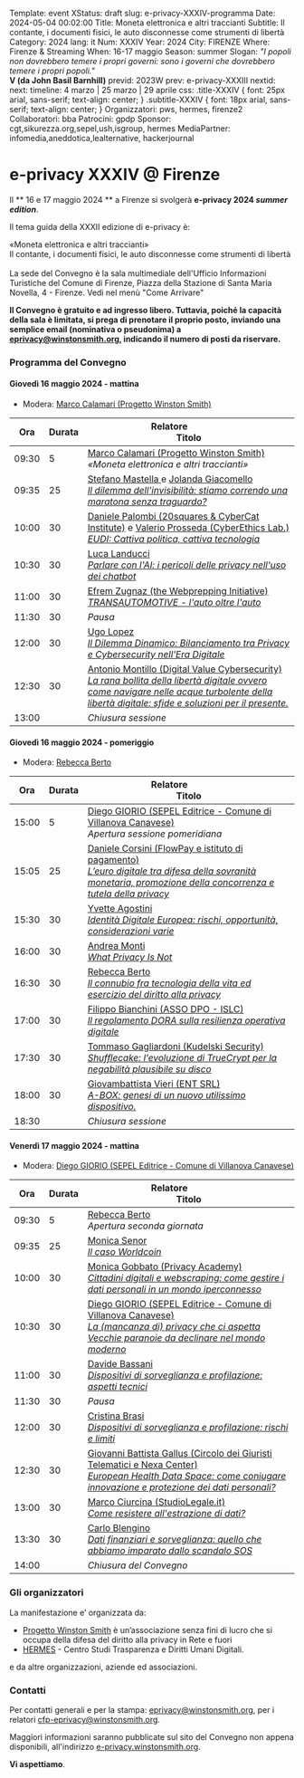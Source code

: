 Template: event
XStatus: draft
slug: e-privacy-XXXIV-programma
Date: 2024-05-04 00:02:00
Title: Moneta elettronica e altri traccianti
Subtitle: Il contante, i documenti fisici, le auto disconnesse come strumenti di libertà
Category: 2024
lang: it
Num: XXXIV
Year: 2024
City: FIRENZE
Where: Firenze & Streaming
When: 16-17 maggio
Season: summer
Slogan: <i>"I popoli non dovrebbero temere i propri governi: sono i governi che dovrebbero temere i propri popoli."</i><br/><b>V (da John Basil Barnhill)</b>
previd: 2023W
prev: e-privacy-XXXIII
nextid:
next:
timeline: 4 marzo | 25 marzo | 29 aprile
css: .title-XXXIV { font: 25px arial, sans-serif; text-align: center; }   .subtitle-XXXIV { font: 18px arial, sans-serif; text-align: center; }
Organizzatori: pws, hermes, firenze2
Collaboratori: bba 
Patrocini: gpdp 
Sponsor: cgt,sikurezza.org,sepel,ush,isgroup, hermes
MediaPartner: infomedia,aneddotica,lealternative, hackerjournal

e-privacy XXXIV @ Firenze
===============================

Il ** 16 e 17 maggio 2024 **  a Firenze  si svolgerà **e-privacy 2024
_summer edition_**.

Il tema guida della XXXII edizione di e-privacy è:

<div class="title-XXXIV">«Moneta elettronica e altri traccianti»</div>

<div class="subtitle-XXXIV">Il contante, i documenti fisici, le auto disconnesse come strumenti di libertà</div>

<br>
La sede del Convegno è la sala multimediale dell'Ufficio Informazioni Turistiche del Comune di Firenze, Piazza della Stazione di Santa Maria Novella, 4 - Firenze. Vedi nel menù "Come Arrivare"

**Il Convegno è gratuito e ad ingresso libero. Tuttavia, poiché la capacità della sala è limitata, si prega di prenotare il proprio posto, inviando una semplice email (nominativa o pseudonima) a <a href="mailto:eprivacy@winstonsmith.org?subject=Prenotazione%20ingresso%20e-privacy%20XXXIV">eprivacy@winstonsmith.org</a>, indicando il numero di posti da riservare.**
<br/>
### <a name="programma"></a>Programma del Convegno


#### <a name="vep"></a>Giovedì 16 maggio 2024 - mattina

<!-- iframe width="560" height="315" src="https://www.youtube.com/embed/mBLCve2YHas" title="YouTube video player" frameborder="0" allow="accelerometer; autoplay; clipboard-write; encrypted-media; gyroscope; picture-in-picture; web-share" allowfullscreen></iframe -->

* Modera: <a href="/e-privacy-XXXIV-relatori.html#marcoc">Marco Calamari (Progetto Winston Smith)</a>

**Ora** | Durata | **Relatore**&nbsp;&nbsp;&nbsp;&nbsp;&nbsp;&nbsp;&nbsp;&nbsp;&nbsp;&nbsp;&nbsp;&nbsp;&nbsp;&nbsp;&nbsp;&nbsp; <br/> **Titolo**
------- | --- | ------- 
09:30|5|<span class='talk'><a href="/e-privacy-XXXIV-relatori.html#marcoc">Marco Calamari (Progetto Winston Smith)</a><br/><em>«Moneta elettronica e altri traccianti»</em></span>
09:35|25|<span class='talk'><a href="/e-privacy-XXXIV-relatori.html#mastella">Stefano Mastella </a> e <a href="/e-privacy-XXXIV-relatori.html#giacomello">Jolanda Giacomello </a><br/><em><a name='1m01'></a><a href="/e-privacy-XXXIV-interventi.html#mastella">Il dilemma dell’invisibilità: stiamo correndo una maratona senza traguardo?</a></em></span>
10:00|30|<span class='talk'><a href="/e-privacy-XXXIV-relatori.html#palombi">Daniele Palombi (20squares & CyberCat Institute)</a> e <a href="/e-privacy-XXXIV-relatori.html#prosseda">Valerio Prosseda (CyberEthics Lab.)</a><br/><em><a name='1m02'></a><a href="/e-privacy-XXXIV-interventi.html#palombi">EUDI: Cattiva politica, cattiva tecnologia</a></em></span>
10:30|30|<span class='talk'><a href="/e-privacy-XXXIV-relatori.html#landucci">Luca Landucci </a><br/><em><a name='1m03'></a><a href="/e-privacy-XXXIV-interventi.html#landucci">Parlare con l'AI: i pericoli delle privacy nell'uso dei chatbot</a></em></span>
11:00|30|<span class='talk'><a href="/e-privacy-XXXIV-relatori.html#graesanus">Efrem Zugnaz (the Webprepping Initiative)</a><br/><em><a name='1m04'></a><a href="/e-privacy-XXXIV-interventi.html#graesanus">TRANSAUTOMOTIVE - l'auto oltre l'auto</a></em></span>
11:30|30|<span class='talk'><em>Pausa</em></span>
12:00|30|<span class='talk'><a href="/e-privacy-XXXIV-relatori.html#lopez">Ugo Lopez </a><br/><em><a name='1m05'></a><a href="/e-privacy-XXXIV-interventi.html#lopez">Il Dilemma Dinamico: Bilanciamento tra Privacy e Cybersecurity nell'Era Digitale</a></em></span>
12:30|30|<span class='talk'><a href="/e-privacy-XXXIV-relatori.html#montillo">Antonio Montillo (Digital Value Cybersecurity)</a><br/><em><a name='1m06'></a><a href="/e-privacy-XXXIV-interventi.html#montillo">La rana bollita della libertà digitale ovvero come navigare nelle acque turbolente della libertà digitale: sfide e soluzioni per il presente.</a></em></span>
13:00||<span class='talk'><em>Chiusura sessione</em></span>

#### <a name="vep"></a>Giovedì 16 maggio 2024 - pomeriggio

<!-- iframe width="560" height="315" src="https://www.youtube.com/embed/EJse8vqbkEc" title="YouTube video player" frameborder="0" allow="accelerometer; autoplay; clipboard-write; encrypted-media; gyroscope; picture-in-picture; web-share" allowfullscreen></iframe -->


* Modera: <a href="/e-privacy-XXXIV-relatori.html#berto">Rebecca Berto </a>

**Ora** | Durata | **Relatore**&nbsp;&nbsp;&nbsp;&nbsp;&nbsp;&nbsp;&nbsp;&nbsp;&nbsp;&nbsp;&nbsp;&nbsp;&nbsp;&nbsp;&nbsp;&nbsp; <br/> **Titolo**
------- | --- | ------- 
15:00|5|<span class='talk'><a href="/e-privacy-XXXIV-relatori.html#giorio">Diego GIORIO (SEPEL Editrice - Comune di Villanova Canavese)</a><br/><em>Apertura sessione pomeridiana</em></span>
15:05|25|<span class='talk'><a href="/e-privacy-XXXIV-relatori.html#corsini">Daniele Corsini (FlowPay e istituto di pagamento)</a><br/><em><a name='1p01'></a><a href="/e-privacy-XXXIV-interventi.html#corsini">L’euro digitale tra difesa della sovranità monetaria, promozione della concorrenza e tutela della privacy</a></em></span>
15:30|30|<span class='talk'><a href="/e-privacy-XXXIV-relatori.html#agostini">Yvette Agostini </a><br/><em><a name='1p02'></a><a href="/e-privacy-XXXIV-interventi.html#agostini">Identità Digitale Europea: rischi, opportunità, considerazioni varie</a></em></span>
16:00|30|<span class='talk'><a href="/e-privacy-XXXIV-relatori.html#monti">Andrea Monti </a><br/><em><a name='1p03'></a><a href="/e-privacy-XXXIV-interventi.html#monti">What Privacy Is Not</a></em></span>
16:30|30|<span class='talk'><a href="/e-privacy-XXXIV-relatori.html#berto">Rebecca Berto </a><br/><em><a name='1p04'></a><a href="/e-privacy-XXXIV-interventi.html#berto">Il connubio fra tecnologia della vita ed esercizio del diritto alla privacy</a></em></span>
17:00|30|<span class='talk'><a href="/e-privacy-XXXIV-relatori.html#bianchini">Filippo Bianchini (ASSO DPO - ISLC)</a><br/><em><a name='1p05'></a><a href="/e-privacy-XXXIV-interventi.html#bianchini">Il regolamento DORA sulla resilienza operativa digitale</a></em></span>
17:30|30|<span class='talk'><a href="/e-privacy-XXXIV-relatori.html#gagliardi">Tommaso Gagliardoni (Kudelski Security)</a><br/><em><a name='1p06'></a><a href="/e-privacy-XXXIV-interventi.html#gagliardi">Shufflecake: l'evoluzione di TrueCrypt per la negabilità plausibile su disco</a></em></span>
18:00|30|<span class='talk'><a href="/e-privacy-XXXIV-relatori.html#vieri">Giovambattista Vieri (ENT SRL)</a><br/><em><a name='1p07'></a><a href="/e-privacy-XXXIV-interventi.html#vieri">A-BOX: genesi di un nuovo utilissimo dispositivo.</a></em></span>
18:30||<span class='talk'><em>Chiusura sessione</em></span>

#### <a name="sam"></a>Venerdì 17 maggio 2024 - mattina

<!-- iframe width="560" height="315" src="https://www.youtube.com/embed/m58flx5d1qI" title="YouTube video player" frameborder="0" allow="accelerometer; autoplay; clipboard-write; encrypted-media; gyroscope; picture-in-picture; web-share" allowfullscreen></iframe -->


* Modera: <a href="/e-privacy-XXXIV-relatori.html#giorio">Diego GIORIO (SEPEL Editrice - Comune di Villanova Canavese)</a>

 **Ora** | Durata | **Relatore**&nbsp;&nbsp;&nbsp;&nbsp;&nbsp;&nbsp;&nbsp;&nbsp;&nbsp;&nbsp;&nbsp;&nbsp;&nbsp;&nbsp;&nbsp;&nbsp; <br/> **Titolo** 
------- | --- | ------- 
09:30|5|<span class='talk'><a href="/e-privacy-XXXIV-relatori.html#berto">Rebecca Berto </a><br/><em>Apertura seconda giornata</em></span>
09:35|25|<span class='talk'><a href="/e-privacy-XXXIV-relatori.html#senor">Monica Senor</a><br/><em><a name='2m08'></a><a href="/e-privacy-XXXIV-interventi.html#senor">Il caso Worldcoin</a></em></span>
10:00|30|<span class='talk'><a href="/e-privacy-XXXIV-relatori.html#gobbato">Monica Gobbato (Privacy Academy)</a><br/><em><a name='2m01'></a><a href="/e-privacy-XXXIV-interventi.html#gobbato">Cittadini digitali e webscraping: come gestire i dati personali in un mondo iperconnesso</a></em></span>
10:30|30|<span class='talk'><a href="/e-privacy-XXXIV-relatori.html#giorio">Diego GIORIO (SEPEL Editrice - Comune di Villanova Canavese)</a><br/><em><a name='2m02'></a><a href="/e-privacy-XXXIV-interventi.html#giorio">La (mancanza di) privacy che ci aspetta Vecchie paranoie da declinare nel mondo moderno</a></em></span>
11:00|30|<span class='talk'><a href="/e-privacy-XXXIV-relatori.html#bassani">Davide Bassani </a><br/><em><a name='2m03'></a><a href="/e-privacy-XXXIV-interventi.html#bassani">Dispositivi di sorveglianza e profilazione: aspetti tecnici</a></em></span>
11:30|30|<span class='talk'><em>Pausa</em></span>
12:00|30|<span class='talk'><a href="/e-privacy-XXXIV-relatori.html#brasi">Cristina Brasi </a><br/><em><a name='2m04'></a><a href="/e-privacy-XXXIV-interventi.html#brasi">Dispositivi di sorveglianza e profilazione: rischi e limiti</a></em></span>
12:30|30|<span class='talk'><a href="/e-privacy-XXXIV-relatori.html#gallus">Giovanni Battista Gallus (Circolo dei Giuristi Telematici e Nexa Center)</a><br/><em><a name='2m05'></a><a href="/e-privacy-XXXIV-interventi.html#gallus">European Health Data Space: come coniugare innovazione e protezione dei dati personali?</a></em></span>
13:00|30|<span class='talk'><a href="/e-privacy-XXXIV-relatori.html#ciurcina">Marco Ciurcina (StudioLegale.it)</a><br/><em><a name='2m06'></a><a href="/e-privacy-XXXIV-interventi.html#ciurcina">Come resistere all'estrazione di dati?</a></em></span>
13:30|30|<span class='talk'><a href="/e-privacy-XXXIV-relatori.html#blengino">Carlo Blengino</a><br/><em><a name='2m07'></a><a href="/e-privacy-XXXIV-interventi.html#blengino">Dati finanziari e sorveglianza: quello che abbiamo imparato dallo scandalo SOS</a></em></span>
14:00||<span class='talk'><em>Chiusura del Convegno</em></span>

### Gli organizzatori

La manifestazione e’ organizzata da:

 - [Progetto Winston Smith](http://pws.winstonsmith.org/) è un’associazione senza fini di lucro che si occupa della difesa del diritto alla privacy in Rete e fuori
 - [HERMES](http://logioshermes.org/) \- Centro Studi Trasparenza e Diritti Umani Digitali.

e da altre organizzazioni, aziende ed associazioni.


### Contatti

Per contatti generali e per la
stampa: [eprivacy@winstonsmith.org](mailto:eprivacy@winstonsmith.org),
per i relatori
[cfp-eprivacy@winstonsmith.org](mailto:cfp-eprivacy@winstonsmith.org).

Maggiori informazioni saranno pubblicate sul sito del Convegno non appena
disponibili, all'indirizzo [e-privacy.winstonsmith.org](http://e-privacy.winstonsmith.org).

**Vi aspettiamo**.
